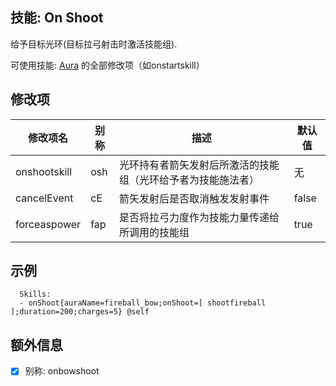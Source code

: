 技能: On Shoot
--------------------------

给予目标光环(目标拉弓射击时激活技能组).

可使用技能: [Aura](/技能/列表/aura) 的全部修改项（如onstartskill）

修改项
----------

| 修改项名 | 别称    | 描述                                                                                                    | 默认值 |
|-----------|------------|----------------------------------------------------------------------------------------------------------------|---------------|
| onshootskill            | osh | 光环持有者箭矢发射后所激活的技能组（光环给予者为技能施法者） | 无 |
| cancelEvent      | cE            | 箭矢发射后是否取消触发发射事件 | false         |
| forceaspower | fap | 是否将拉弓力度作为技能力量传递给所调用的技能组 | true |

示例
--------

      Skills:
      - onShoot{auraName=fireball_bow;onShoot=[ shootfireball ];duration=200;charges=5} @self

额外信息
-------

- [x] 别称: onbowshoot